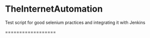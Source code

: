 TheInternetAutomation
==================

Test script for good selenium practices and integrating it with Jenkins

==================



